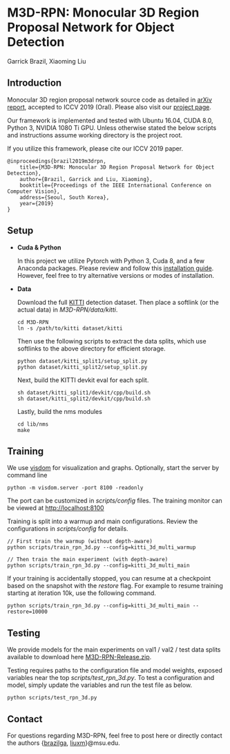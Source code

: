 # M3D-RPN: Monocular 3D Region Proposal Network for Object Detection

Garrick Brazil, Xiaoming Liu

## Introduction


Monocular 3D region proposal network source code as detailed in [arXiv report](https://arxiv.org/abs/1907.06038), accepted to ICCV 2019 (Oral). Please also visit our [project page](http://cvlab.cse.msu.edu/project-m3d-rpn.html).

Our framework is implemented and tested with Ubuntu 16.04, CUDA 8.0, Python 3, NVIDIA 1080 Ti GPU. Unless otherwise stated the below scripts and instructions assume working directory is the project root. 

If you utilize this framework, please cite our ICCV 2019 paper. 

    @inproceedings{brazil2019m3drpn,
        title={M3D-RPN: Monocular 3D Region Proposal Network for Object Detection},
        author={Brazil, Garrick and Liu, Xiaoming},
        booktitle={Proceedings of the IEEE International Conference on Computer Vision},
        address={Seoul, South Korea},
        year={2019}
    }
    

## Setup

- **Cuda & Python**

    In this project we utilize Pytorch with Python 3, Cuda 8, and a few Anaconda packages. Please review and follow this [installation guide](setup.md). However, feel free to try alternative versions or modes of installation. 

- **Data**

    Download the full [KITTI](http://www.cvlibs.net/datasets/kitti/eval_object.php?obj_benchmark=3d) detection dataset. Then place a softlink (or the actual data) in  *M3D-RPN/data/kitti*. 

	```
    cd M3D-RPN
	ln -s /path/to/kitti dataset/kitti
	```

	Then use the following scripts to extract the data splits, which use softlinks to the above directory for efficient storage. 

    ```
    python dataset/kitti_split1/setup_split.py
    python dataset/kitti_split2/setup_split.py
    ```
    
    Next, build the KITTI devkit eval for each split.

	```
	sh dataset/kitti_split1/devkit/cpp/build.sh
	sh dataset/kitti_split2/devkit/cpp/build.sh
	```
    
    Lastly, build the nms modules
    
    ```
	cd lib/nms
	make
	```

## Training

We use [visdom](https://github.com/facebookresearch/visdom) for visualization and graphs. Optionally, start the server by command line

```
python -m visdom.server -port 8100 -readonly
```
The port can be customized in *scripts/config* files. The training monitor can be viewed at [http://localhost:8100](http://localhost:8100)

Training is split into a warmup and main configurations. Review the configurations in *scripts/config* for details. 

``` 
// First train the warmup (without depth-aware)
python scripts/train_rpn_3d.py --config=kitti_3d_multi_warmup

// Then train the main experiment (with depth-aware)
python scripts/train_rpn_3d.py --config=kitti_3d_multi_main
```

If your training is accidentally stopped, you can resume at a checkpoint based on the snapshot with the *restore* flag. 
For example to resume training starting at iteration 10k, use the following command.

```
python scripts/train_rpn_3d.py --config=kitti_3d_multi_main --restore=10000
```

## Testing

We provide models for the main experiments on val1 / val2 / test data splits available to download here [M3D-RPN-Release.zip](https://www.cse.msu.edu/computervision/M3D-RPN-Release.zip).

Testing requires paths to the configuration file and model weights, exposed variables near the top *scripts/test_rpn_3d.py*. To test a configuration and model, simply update the variables and run the test file as below. 

```
python scripts/test_rpn_3d.py 
```

## Contact
For questions regarding M3D-RPN, feel free to post here or directly contact the authors {[brazilga](http://garrickbrazil.com), [liuxm](http://www.cse.msu.edu/~liuxm/index2.html)}@msu.edu.
